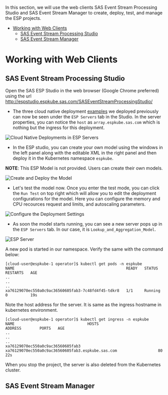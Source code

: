 In this section, we will use the web clients SAS Event Stream Processing Studio and SAS Event Stream Manager to create, deploy, test, and manage the ESP projects.

* [Working with Web Clients](single_user_clients/DemoExamplesClients.md#working-with-web-clients)
    * [SAS Event Stream Processing Studio](single_user_clients/DemoExamplesClients.md#sas-event-stream-processing-studio)
    * [SAS Event Stream Manager](single_user_clients/DemoExamplesClients.md#sas-event-stream-manager)

# Working with Web Clients

## SAS Event Stream Processing Studio
Open the SAS ESP Studio in the web browser (Google Chrome preferred) using the url http://espstudio.espkube.sas.com/SASEventStreamProcessingStudio/

* The three cloud native deployment [examples](operator/DemoExamples.md) we deployed previously can now be seen under the `ESP Servers` tab in the Studio. In the server properties, you can notice the `host` as `array.espkube.sas.com` which is nothing but the ingress for this deployment.

![Cloud Native Deployments in ESP Servers](https://github.com/sassoftware/iot-esp-kubernetes-reference-architecture-guide/blob/master/single_user_clients/images/ESPServersStudio.png)

* In the ESP studio, you can create your own model using the windows in the left panel along with the editable XML in the right panel and then deploy it in the Kubernetes namespace `espkube`.

**NOTE**: This ESP Model is not provided. Users can create their own models.

![Create and Deploy the Model](https://github.com/sassoftware/iot-esp-kubernetes-reference-architecture-guide/blob/master/single_user_clients/images/ModelInStudio.png)

* Let's test the model now. Once you enter the test mode, you can click the `Run Test` on top right which will allow you to edit the deployment configurations for the model. Here you can configure the memory and CPU recources request and limits, and autoscaling parameters. 

![Configure the Deployment Settings](https://github.com/sassoftware/iot-esp-kubernetes-reference-architecture-guide/blob/master/single_user_clients/images/deploymentSettings.png)

* As soon the model starts running, you can see a new server pops up in the `ESP Servers` tab. In our case, it is `Lookup_and_Aggregation_Model`.

![ESP Server](https://github.com/sassoftware/iot-esp-kubernetes-reference-architecture-guide/blob/master/single_user_clients/images/lookupAggServer.png)

A new pod is started in our namespace. Verify the same with the command below:

```posh
[cloud-user@espkube-1 operator]$ kubectl get pods -n espkube
NAME                                                 READY   STATUS    RESTARTS   AGE
..
..
..
xa76129070ec550a0c9ac36560605fab3-7c48fd4f45-tdkr8   1/1     Running   0          19s
````

Note the host address for the server. It is same as the ingress hostname in kubernetes environment.

```posh
[cloud-user@espkube-1 operator]$ kubectl get ingress -n espkube
NAME                                HOSTS                                               ADDRESS        PORTS   AGE
..
..
..
xa76129070ec550a0c9ac36560605fab3   xa76129070ec550a0c9ac36560605fab3.espkube.sas.com                  80      22s
````

When you stop the project, the server is also deleted from the Kubernetes cluster.

## SAS Event Stream Manager

